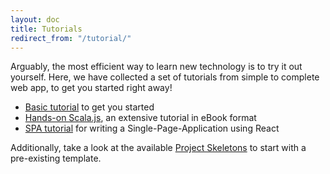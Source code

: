 ```yaml
---
layout: doc
title: Tutorials
redirect_from: "/tutorial/"
---
```


Arguably, the most efficient way to learn new technology is to try it out yourself. Here, we have collected a set
of tutorials from simple to complete web app, to get you started right away!

* [Basic tutorial](./basic/) to get you started
* [Hands-on Scala.js](https://lihaoyi.github.io/hands-on-scala-js), an extensive tutorial in eBook format
* [SPA tutorial](https://github.com/ochrons/scalajs-spa-tutorial) for writing a
  Single-Page-Application using React

Additionally, take a look at the available [Project Skeletons](../libraries/skeletons.html) to start with
a pre-existing template.
